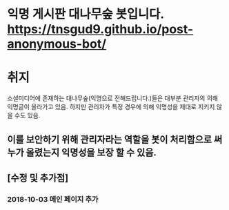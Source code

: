 ﻿익명 게시판 대나무숲 봇입니다.
 https://tnsgud9.github.io/post-anonymous-bot/
=============
<h1>취지</h1>
소셜미디어에 존재하는 대나무숲(익명으로 전해드립니다.)들은 대부분 관리자의 의해 익명글이 올라가고 있음.
하지만 관리자가 특정 경우에 의해 익명성을 제대로 지키지 않을 수도 있음.

이를 보안하기 위해 관리자라는 역할을 봇이 처리함으로 써 누가 올렸는지 익명성을 보장 할 수 있음. 
-------------
## [수정 및 추가점]
###  2018-10-03 메인 페이지 추가
